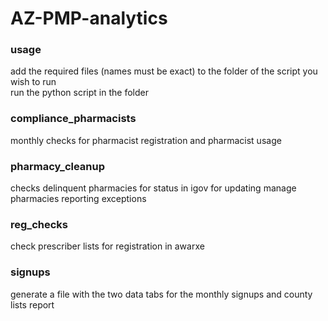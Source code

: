 # AZ-PMP-analytics
  
### usage
add the required files (names must be exact) to the folder of the script you wish to run  
run the python script in the folder
  
### compliance_pharmacists
monthly checks for pharmacist registration and pharmacist usage  
  
### pharmacy_cleanup
checks delinquent pharmacies for status in igov for updating manage pharmacies reporting exceptions  
  
### reg_checks
check prescriber lists for registration in awarxe

### signups
generate a file with the two data tabs for the monthly signups and county lists report
